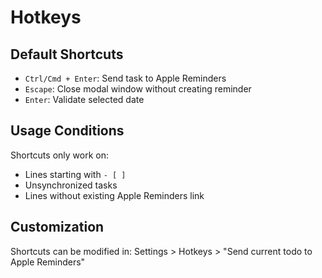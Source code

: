 # Hotkeys

## Default Shortcuts

-   `Ctrl/Cmd + Enter`: Send task to Apple Reminders
-   `Escape`: Close modal window without creating reminder
-   `Enter`: Validate selected date

## Usage Conditions

Shortcuts only work on:

-   Lines starting with `- [ ]`
-   Unsynchronized tasks
-   Lines without existing Apple Reminders link

## Customization

Shortcuts can be modified in:
Settings > Hotkeys > "Send current todo to Apple Reminders"
